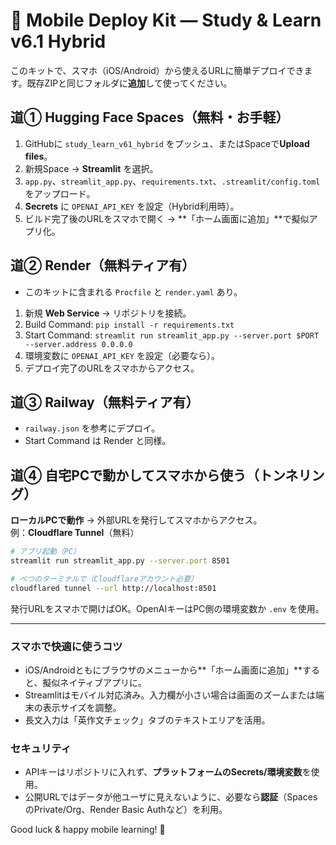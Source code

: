 # 📱 Mobile Deploy Kit — Study & Learn v6.1 Hybrid

このキットで、スマホ（iOS/Android）から使えるURLに簡単デプロイできます。既存ZIPと同じフォルダに**追加**して使ってください。

## 道① Hugging Face Spaces（無料・お手軽）
1. GitHubに `study_learn_v61_hybrid` をプッシュ、またはSpaceで**Upload files**。
2. 新規Space → **Streamlit** を選択。
3. `app.py`、`streamlit_app.py`、`requirements.txt`、`.streamlit/config.toml` をアップロード。
4. **Secrets** に `OPENAI_API_KEY` を設定（Hybrid利用時）。
5. ビルド完了後のURLをスマホで開く → **「ホーム画面に追加」**で擬似アプリ化。

## 道② Render（無料ティア有）
- このキットに含まれる `Procfile` と `render.yaml` あり。
1. 新規 **Web Service** → リポジトリを接続。
2. Build Command: `pip install -r requirements.txt`
3. Start Command: `streamlit run streamlit_app.py --server.port $PORT --server.address 0.0.0.0`
4. 環境変数に `OPENAI_API_KEY` を設定（必要なら）。
5. デプロイ完了のURLをスマホからアクセス。

## 道③ Railway（無料ティア有）
- `railway.json` を参考にデプロイ。
- Start Command は Render と同様。

## 道④ 自宅PCで動かしてスマホから使う（トンネリング）
**ローカルPCで動作** → 外部URLを発行してスマホからアクセス。  
例：**Cloudflare Tunnel**（無料）
```bash
# アプリ起動（PC）
streamlit run streamlit_app.py --server.port 8501

# べつのターミナルで（Cloudflareアカウント必要）
cloudflared tunnel --url http://localhost:8501
```
発行URLをスマホで開けばOK。OpenAIキーはPC側の環境変数か `.env` を使用。

---
### スマホで快適に使うコツ
- iOS/Androidともにブラウザのメニューから**「ホーム画面に追加」**すると、擬似ネイティブアプリに。
- Streamlitはモバイル対応済み。入力欄が小さい場合は画面のズームまたは端末の表示サイズを調整。
- 長文入力は「英作文チェック」タブのテキストエリアを活用。

### セキュリティ
- APIキーはリポジトリに入れず、**プラットフォームのSecrets/環境変数**を使用。
- 公開URLではデータが他ユーザに見えないように、必要なら**認証**（SpacesのPrivate/Org、Render Basic Authなど）を利用。

Good luck & happy mobile learning! 🚀
